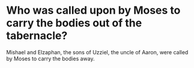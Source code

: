 # Who was called upon by Moses to carry the bodies out of the tabernacle?

Mishael and Elzaphan, the sons of Uzziel, the uncle of Aaron, were called by Moses to carry the bodies away.
